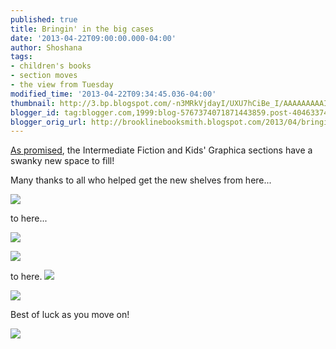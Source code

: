 ```yaml
---
published: true
title: Bringin' in the big cases
date: '2013-04-22T09:00:00.000-04:00'
author: Shoshana
tags:
- children's books
- section moves
- the view from Tuesday
modified_time: '2013-04-22T09:34:45.036-04:00'
thumbnail: http://3.bp.blogspot.com/-n3MRkVjdayI/UXU7hCiBe_I/AAAAAAAAAIw/xyjZiUZ7QxI/s72-c/2013-04-16+16.07.07.jpg
blogger_id: tag:blogger.com,1999:blog-5767374071871443859.post-4046337478675641553
blogger_orig_url: http://brooklinebooksmith.blogspot.com/2013/04/bringin-in-big-cases.html
---
```

[As promised](http://brooklinebooksmith.blogspot.com/2013/04/whaddaya-mean-intermediate-fiction.html), the Intermediate Fiction and Kids' Graphica sections have a swanky new space to fill!

Many thanks to all who helped get the new shelves from here...

[![](http://3.bp.blogspot.com/-n3MRkVjdayI/UXU7hCiBe_I/AAAAAAAAAIw/xyjZiUZ7QxI/s320/2013-04-16+16.07.07.jpg)](http://3.bp.blogspot.com/-n3MRkVjdayI/UXU7hCiBe_I/AAAAAAAAAIw/xyjZiUZ7QxI/s1600/2013-04-16+16.07.07.jpg)

to here...  
[](https://mail.google.com/mail/u/0/?ui=2&ik=37d7db06f4&view=att&th=13e154942db5bcfa&attid=0.1&disp=inline&realattid=1432518380464218621-local0&safe=1&zw)

[](https://mail.google.com/mail/u/0/?ui=2&ik=37d7db06f4&view=att&th=13e154267d500b97&attid=0.2&disp=thd&realattid=1432518606608092166-local1&zw)


[![](http://2.bp.blogspot.com/-3O59tiG2-Mo/UXU7qjFcZZI/AAAAAAAAAI4/d1rKj0Zcsfg/s320/2013-04-16+10.34.57.jpg)](http://2.bp.blogspot.com/-3O59tiG2-Mo/UXU7qjFcZZI/AAAAAAAAAI4/d1rKj0Zcsfg/s1600/2013-04-16+10.34.57.jpg)

[](https://mail.google.com/mail/u/0/?ui=2&ik=37d7db06f4&view=att&th=13e154267d500b97&attid=0.3&disp=thd&realattid=1432518606608092166-local2&zw)

[![](http://2.bp.blogspot.com/--_m-da_bavk/UXU72KeOmTI/AAAAAAAAAJA/2Io7E3qAcF0/s320/2013-04-16+10.34.08.jpg)](http://2.bp.blogspot.com/--_m-da_bavk/UXU72KeOmTI/AAAAAAAAAJA/2Io7E3qAcF0/s1600/2013-04-16+10.34.08.jpg)

to here.
[![](http://2.bp.blogspot.com/-09q53ifGY6Q/UXU8J6O6uTI/AAAAAAAAAJI/MBpeV9U3Njo/s320/2013-04-16+16.06.21.jpg)](http://2.bp.blogspot.com/-09q53ifGY6Q/UXU8J6O6uTI/AAAAAAAAAJI/MBpeV9U3Njo/s1600/2013-04-16+16.06.21.jpg)

[![](http://2.bp.blogspot.com/-ymi1I6_gEjg/UXU8Qhg4YrI/AAAAAAAAAJQ/9h1gshkW0hI/s320/2013-04-16+16.06.47.jpg)](http://2.bp.blogspot.com/-ymi1I6_gEjg/UXU8Qhg4YrI/AAAAAAAAAJQ/9h1gshkW0hI/s1600/2013-04-16+16.06.47.jpg)

Best of luck as you move on!

[![](http://4.bp.blogspot.com/--K4cX4lmNbo/UXU8YWyUfeI/AAAAAAAAAJY/aRfsxXS9bIo/s320/2013-04-16+11.50.41.jpg)](http://4.bp.blogspot.com/--K4cX4lmNbo/UXU8YWyUfeI/AAAAAAAAAJY/aRfsxXS9bIo/s1600/2013-04-16+11.50.41.jpg)

